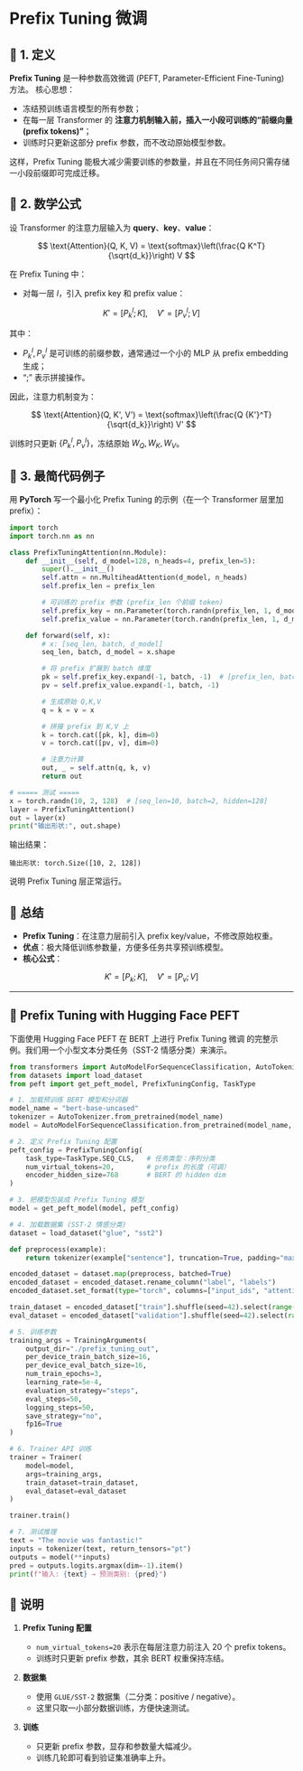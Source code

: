 # Prefix Tuning 微调


## 📖 1. 定义

**Prefix Tuning** 是一种参数高效微调 (PEFT, Parameter-Efficient Fine-Tuning) 方法。
核心思想：

* 冻结预训练语言模型的所有参数；
* 在每一层 Transformer 的 **注意力机制输入前，插入一小段可训练的“前缀向量 (prefix tokens)”**；
* 训练时只更新这部分 prefix 参数，而不改动原始模型参数。

这样，Prefix Tuning 能极大减少需要训练的参数量，并且在不同任务间只需存储一小段前缀即可完成迁移。



## 📖 2. 数学公式

设 Transformer 的注意力层输入为 **query**、**key**、**value**：

$$
\text{Attention}(Q, K, V) = \text{softmax}\left(\frac{Q K^T}{\sqrt{d_k}}\right) V
$$

在 Prefix Tuning 中：

* 对每一层 $l$，引入 prefix key 和 prefix value：

$$
K' = [P_k^l; K], \quad V' = [P_v^l; V]
$$

其中：

* $P_k^l, P_v^l$ 是可训练的前缀参数，通常通过一个小的 MLP 从 prefix embedding 生成；
* “;” 表示拼接操作。

因此，注意力机制变为：

$$
\text{Attention}(Q, K', V') = \text{softmax}\left(\frac{Q {K'}^T}{\sqrt{d_k}}\right) V'
$$

训练时只更新 $\{P_k^l, P_v^l\}$，冻结原始 $W_Q, W_K, W_V$。


## 📖 3. 最简代码例子

用 **PyTorch** 写一个最小化 Prefix Tuning 的示例（在一个 Transformer 层里加 prefix）：

```python
import torch
import torch.nn as nn

class PrefixTuningAttention(nn.Module):
    def __init__(self, d_model=128, n_heads=4, prefix_len=5):
        super().__init__()
        self.attn = nn.MultiheadAttention(d_model, n_heads)
        self.prefix_len = prefix_len

        # 可训练的 prefix 参数 (prefix_len 个前缀 token)
        self.prefix_key = nn.Parameter(torch.randn(prefix_len, 1, d_model))
        self.prefix_value = nn.Parameter(torch.randn(prefix_len, 1, d_model))

    def forward(self, x):
        # x: [seq_len, batch, d_model]
        seq_len, batch, d_model = x.shape

        # 将 prefix 扩展到 batch 维度
        pk = self.prefix_key.expand(-1, batch, -1)  # [prefix_len, batch, d_model]
        pv = self.prefix_value.expand(-1, batch, -1)

        # 生成原始 Q,K,V
        q = k = v = x

        # 拼接 prefix 到 K,V 上
        k = torch.cat([pk, k], dim=0)
        v = torch.cat([pv, v], dim=0)

        # 注意力计算
        out, _ = self.attn(q, k, v)
        return out

# ===== 测试 =====
x = torch.randn(10, 2, 128)  # [seq_len=10, batch=2, hidden=128]
layer = PrefixTuningAttention()
out = layer(x)
print("输出形状:", out.shape)
```

输出结果：

```
输出形状: torch.Size([10, 2, 128])
```

说明 Prefix Tuning 层正常运行。



## 📖 总结

* **Prefix Tuning**：在注意力层前引入 prefix key/value，不修改原始权重。
* **优点**：极大降低训练参数量，方便多任务共享预训练模型。
* **核心公式**：

$$
K' = [P_k; K], \quad V' = [P_v; V]
$$

---


## 📖 Prefix Tuning with Hugging Face PEFT
下面使用 Hugging Face PEFT 在 BERT 上进行 Prefix Tuning 微调 的完整示例。我们用一个小型文本分类任务（SST-2 情感分类）来演示。  
```python
from transformers import AutoModelForSequenceClassification, AutoTokenizer, TrainingArguments, Trainer
from datasets import load_dataset
from peft import get_peft_model, PrefixTuningConfig, TaskType

# 1. 加载预训练 BERT 模型和分词器
model_name = "bert-base-uncased"
tokenizer = AutoTokenizer.from_pretrained(model_name)
model = AutoModelForSequenceClassification.from_pretrained(model_name, num_labels=2)

# 2. 定义 Prefix Tuning 配置
peft_config = PrefixTuningConfig(
    task_type=TaskType.SEQ_CLS,   # 任务类型：序列分类
    num_virtual_tokens=20,        # prefix 的长度（可调）
    encoder_hidden_size=768       # BERT 的 hidden dim
)

# 3. 把模型包装成 Prefix Tuning 模型
model = get_peft_model(model, peft_config)

# 4. 加载数据集 (SST-2 情感分类)
dataset = load_dataset("glue", "sst2")

def preprocess(example):
    return tokenizer(example["sentence"], truncation=True, padding="max_length", max_length=128)

encoded_dataset = dataset.map(preprocess, batched=True)
encoded_dataset = encoded_dataset.rename_column("label", "labels")
encoded_dataset.set_format(type="torch", columns=["input_ids", "attention_mask", "labels"])

train_dataset = encoded_dataset["train"].shuffle(seed=42).select(range(2000))  # 小样本演示
eval_dataset = encoded_dataset["validation"].shuffle(seed=42).select(range(500))

# 5. 训练参数
training_args = TrainingArguments(
    output_dir="./prefix_tuning_out",
    per_device_train_batch_size=16,
    per_device_eval_batch_size=16,
    num_train_epochs=3,
    learning_rate=5e-4,
    evaluation_strategy="steps",
    eval_steps=50,
    logging_steps=50,
    save_strategy="no",
    fp16=True
)

# 6. Trainer API 训练
trainer = Trainer(
    model=model,
    args=training_args,
    train_dataset=train_dataset,
    eval_dataset=eval_dataset
)

trainer.train()

# 7. 测试推理
text = "The movie was fantastic!"
inputs = tokenizer(text, return_tensors="pt")
outputs = model(**inputs)
pred = outputs.logits.argmax(dim=-1).item()
print(f"输入: {text} → 预测类别: {pred}")
```


## 📖 说明

1. **Prefix Tuning 配置**

   * `num_virtual_tokens=20` 表示在每层注意力前注入 20 个 prefix tokens。
   * 训练时只更新 prefix 参数，其余 BERT 权重保持冻结。

2. **数据集**

   * 使用 `GLUE/SST-2` 数据集（二分类：positive / negative）。
   * 这里只取一小部分数据训练，方便快速测试。

3. **训练**

   * 只更新 prefix 参数，显存和参数量大幅减少。
   * 训练几轮即可看到验证集准确率上升。

